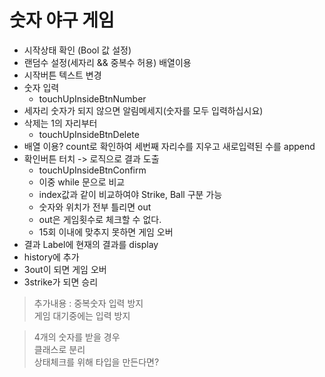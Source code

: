 # 숫자 야구 게임
* 시작상태 확인 (Bool 값 설정)
* 랜덤수 설정(세자리 && 중복수 허용) 배열이용
* 시작버튼 텍스트 변경
* 숫자 입력
	* touchUpInsideBtnNumber
* 세자리 숫자가 되지 않으면 알림메세지(숫자를 모두 입력하십시요)
* 삭제는 1의 자리부터
	* touchUpInsideBtnDelete
* 배열 이용? count로 확인하여 세번째 자리수를 지우고 새로입력된 수를 append
* 확인버튼 터치 -> 로직으로 결과 도출
	* touchUpInsideBtnConfirm
	* 이중 while 문으로 비교
	* index값과 같이 비교하여야 Strike, Ball 구분 가능
	* 숫자와 위치가 전부 틀리면 out
	* out은 게임횟수로 체크할 수 없다.
	* 15회 이내에 맞추지 못하면 게임 오버
* 결과 Label에 현재의 결과를 display
* history에 추가
* 3out이 되면 게임 오버
* 3strike가 되면 승리

> 추가내용 : 중복숫자 입력 방지<br>
> 게임 대기중에는 입력 방지


> 4개의 숫자를 받을 경우<br>
> 클래스로 분리<br>
> 상태체크를 위해 타입을 만든다면?